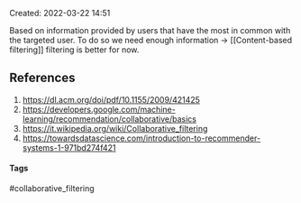 Created: 2022-03-22 14:51

Based on information provided by users that have the most in common with the targeted user. To do so we need enough information -> [[Content-based filtering]] filtering is better for now.

## References
1. https://dl.acm.org/doi/pdf/10.1155/2009/421425
2. https://developers.google.com/machine-learning/recommendation/collaborative/basics
3. https://it.wikipedia.org/wiki/Collaborative_filtering
4. https://towardsdatascience.com/introduction-to-recommender-systems-1-971bd274f421


#### Tags
#collaborative_filtering 